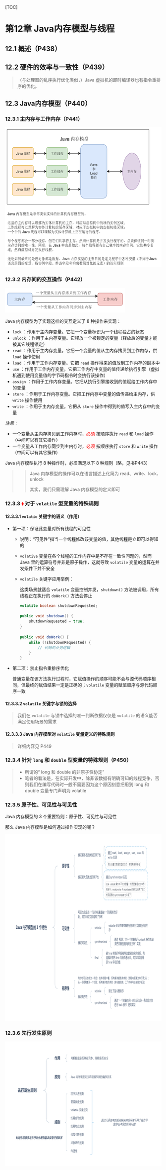 [TOC]

# 第12章 Java内存模型与线程

## 12.1 概述（P438）

## 12.2 硬件的效率与一致性（P439）

> （与处理器的乱序执行优化类似，）Java 虚拟机的即时编译器也有指令重排序的优化。

## 12.3 Java内存模型（P440）

### 12.3.1 主内存与工作内存（P441）

<img src="./pictures/12-1.png" height="450"/>

### 12.3.2 内存间的交互操作（P442）

<img src="./pictures/12-2.png" height="80"/>

Java 内存模型为了实现这样的交互定义了 8 种操作来实现：

* `lock` ：作用于主内存变量。它把一个变量标识为一个线程独占的状态
* `unlock` ：作用于主内存变量。它释放一个被锁定的变量（释放后的变量才能被其它线程锁定）
* `read` ：作用于主内存变量。它把一个变量的值从主内存拷贝到工作内存，供 `load` 操作使用
* `load` ：作用于工作内存变量。它把 `read` 操作得来的值放到工作内存的副本中
* `use` ：作用于工作内存变量。它把工作内存中变量的值传递给执行引擎（虚拟机遇到使用变量值的字节码指令时会执行该操作）
* `assign` ：作用于工作内存变量。它把从执行引擎接收到的值赋给工作内存中的变量
* `store` ：作用于工作内存变量。它把工作内存中变量的值传递给主内存，供 `write` 操作使用
* `write` ：作用于主内存变量。它把从 `store` 操作中得到的值写入主内存中的变量

*注意：*

* 一个变量从主内存拷贝到工作内存时，<span style="color:red">必须</span> 按顺序执行 `read` 和 `load` 操作（中间可以有其它操作）
* 一个变量从工作内存同步到主内存时，<span style="color:red">必须</span> 按顺序执行 `store` 和 `write` 操作（中间可以有其它操作）

Java 内存模型执行 8 种操作时，必须满足以下 8 种规则（略，见书P443）

> > Java 内存模型的操作可以在语言描述上化简为 read、write、lock、unlock
> >
> > 其实，我们只需理解 Java 内存模型的定义即可

### 12.3.3 <span style="color:red">$\blacklozenge$</span> 对于 `volatile` 型变量的特殊规则

#### 12.3.3.1 `volatie` 关键字的语义（作用）

* 第一项：保证此变量对所有线程的可见性

  * 说明：“可见性”指当一个线程修改该变量的值，其他线程是立即可以得知的

  * `volative` 变量在各个线程的工作内存中是不存在一致性问题的，然而 Java 里的运算符号并非是原子操作，这就导致 `volatile`  变量的运算在并发条件下并不安全

  * `volatile` 关键字应用举例：

    这类场景就适合 `volatile` 变量控制并发，`shutdown()`  方法被调用，所有线程正在执行的 `doWork()` 方法会停止

    ```java
    volatile boolean shutdownRequested;
    
    public void shutdown() {
        shutdownRequested = true;
    }
    
    public void doWork() {
        while (!shutdownRequested) {
            // 代码的业务逻辑
        }
    }
    ```

* 第二项：禁止指令重排序优化

  普通变量在该方法执行过程时，它赋值操作的顺序可能不会与源代码顺序相同，但最终的赋值结果一定是正确的；`volatile` 变量的赋值顺序与源代码顺序一致

#### 12.3.3.2 `volatile` 关键字与锁的选择

> 我们在 `volatile` 与锁中选择的唯一判断依据仅仅是 `volatile` 的语义能否满足使用场景的需求

#### 12.3.3.3 Java 内存模型对 `volatile` 变量定义的特殊规则

> 详细内容见 P449

### 12.3.4 针对 `long` 和 `double` 型变量的特殊规则（P450）

> * 所谓的“ long 和 double 的非原子性协定”
> * 笔者的看法是，在实际开发中，除非该数据有明确可知的线程竞争，否则我们在编写代码时一般不需要因为这个原因刻意把用到 long 和 double 变量专门声明为 volatile 

### 12.3.5 原子性、可见性与可见性

 Java 内存模型的 3 个重要特则：原子性、可见性与可见性

那么 Java 内存模型是如何通过操作实现的呢？

<img src="./pictures/12-3.png" height="600"/>

### 12.3.6 先行发生原则

<img src="./pictures/12-4.png" height="400"/>